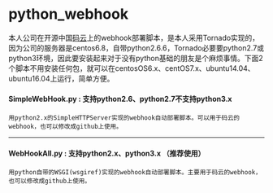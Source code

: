 # python_webhook
  本人公司在开源中国[码云](https://gitee.com)上的webhook部署脚本，是本人采用Tornado实现的，因为公司的服务器是centos6.8，自带python2.6.6，Tornado必要要python2.7或python3环境，因此要安装起来对于没有python基础的朋友是个麻烦事情。下面2个脚本不用安装任何包，就可以在centosOS6.x、centOS7.x、ubuntu14.04、ubuntu16.04上运行，简单方便。  
  
    
#### SimpleWebHook.py : 支持python2.6、python2.7不支持python3.x
    用python2.x的SimpleHTTPServer实现的webhook自动部署脚本。可以用于码云的webhook，也可以修改成github上使用。  
- - - 
#### WebHookAll.py : 支持python2.x、python3.x （推荐使用）
    用python自带的WSGI(wsgiref)实现的webhook自动部署脚本。主要用于码云的webhook，也可以修改成github上使用。 
